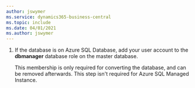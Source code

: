 ```yaml
---
author: jswymer
ms.service: dynamics365-business-central
ms.topic: include
ms.date: 04/01/2021
ms.author: jswymer
---
```

1. If the database is on Azure SQL Database, add your user account to the **dbmanager** database role on the master database.

   This membership is only required for converting the database, and can be removed afterwards. This step isn't required for Azure SQL Managed Instance.
